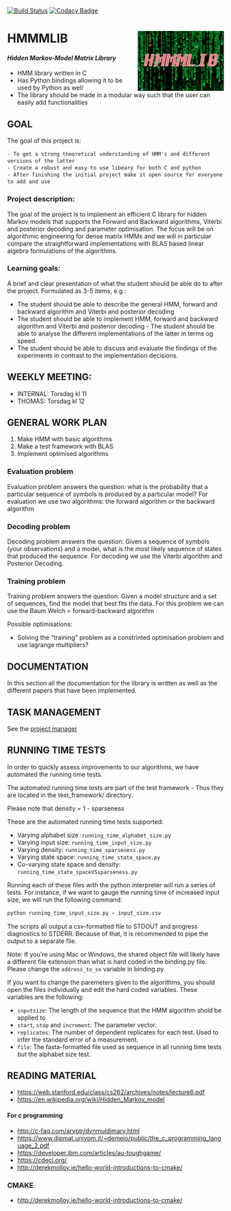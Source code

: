[![Build Status](https://travis-ci.com/Thornado-Carlkoder/hmmmlib.svg?branch=master)](https://travis-ci.com/Thornado-Carlkoder/hmmmlib)
[![Codacy Badge](https://api.codacy.com/project/badge/Grade/379148760d544cab8b4a14322400a1ea)](https://www.codacy.com/gh/Thornado-Carlkoder/hmmmlib?utm_source=github.com&amp;utm_medium=referral&amp;utm_content=Thornado-Carlkoder/hmmmlib&amp;utm_campaign=Badge_Grade)



# HMMMLIB <img src='ressourcer/hmm_smaller.png' align="right" height="138.5" />

#### *Hidden Markov-Model Matrix Library*

* HMM library written in C 
* Has Python bindings allowing it to be used by Python as well
* The library should be made in a modular way such that the user can easily add functionalities


## GOAL

The goal of this project is:

	- To get a strong theoretical understanding of HMM's and different versions of the latter
	- Create a robust and easy to use libeary for both C and python
	- After finishing the initial project make it open source for everyone to add and use

### Project description:
The goal of the project is to implement an efficient C library for hidden Markov models that supports the Forward and Backward algorithms, Viterbi and posterior decoding and parameter optimisation. The focus will be on algorithmic engineering for dense matrix HMMs and we will in particular compare the straightforward implementations with BLAS based linear algebra formulations of the algorithms.


### Learning goals:
A brief and clear presentation of what the student should be able do to after the project. Formulated as 3-5 items, e.g.: 
* The student should be able to describe the general HMM, forward and backward algorithm and Viterbi and posterior decoding
* The student should be able to implement HMM, forward and backward algorithm and Viterbi and posterior decoding - The student should be able to analyse the different implementations of the latter in terms og speed.
* The student should be able to discuss and evaluate the findings of the experiments in contrast to the implementation decisions.


## WEEKLY MEETING:

* INTERNAL: Torsdag kl 11
* THOMAS: Torsdag kl 12

## GENERAL WORK PLAN

1. Make HMM with basic algorithms
2. Make a test framework with BLAS
3. Implement optimised algorithms


### Evaluation problem
Evaluation problem answers the question: what is the probability that a particular sequence of symbols is produced by a particular model?
For evaluation we use two algorithms: the forward algorithm or the backward algorithm

### Decoding problem
Decoding problem answers the question: Given a sequence of symbols (your observations) and a model, what is the most likely sequence of states that produced the sequence.
For decoding we use the Viterbi algorithm and Posterior Decoding.

### Training problem
Training problem answers the question: Given a model structure and a set of sequences, find the model that best fits the data.
For this problem we can use the Baum Welch = forward-backward algorithm

Possible optimisations: 

* Solving the "training" problem as a constrinted optimisation problem and use lagrange multipliers?

## DOCUMENTATION

In this section all the documentation for the library is written as well as the different papers that have been implemented.

## TASK MANAGEMENT 

See the [project manager](https://github.com/Thornado-Carlkoder/hmmmlib/projects)



## RUNNING TIME TESTS

In order to quickly assess improvements to our algorithms, we have automated the running time tests.

The automated running time tests are part of the test framework - Thus they are located in the  test_framework/ directory.

Please note that density = 1 - sparseness 

These are the automated running time tests supported:

* Varying alphabet size :`running_time_alphabet_size.py`
* Varying input size: `running_time_input_size.py`
* Varying density: `running_time_sparseness.py`
* Varying state space: `running_time_state_space.py`
* Co-varying state space and density: `running_time_state_spaceVSsparseness.py`



Running each of these files with the python interpreter will run a series of tests. For instance, if we want to gauge the running time of increased input size, we will run the following command:

```bash
python running_time_input_size.py > input_size.csv
```

The scripts all output a csv-formatted file to STDOUT and progress diagnostics to STDERR. Because of that, it is recommended to pipe the output to a separate file.



Note: If you're using Mac or Windows, the shared object file will likely have a different file extension than what is hard coded in the binding.py file. Please change the `address_to_so` variable in binding.py.



If you want to change the paremeters given to the algorithms, you should open the files individually and edit the hard coded variables. These variables are the following:

* `inputsize`: The length of the sequence that the HMM algorithm shold be applied to
* `start`, `stop` and `increment`: The parameter vector.
* `replicates`: The number of dependent replicates for each test. Used to infer the standard error of a measurement.
* `file`: The fasta-formatted file used as sequence in all running time tests but the alphabet size test.



## READING MATERIAL

* https://web.stanford.edu/class/cs262/archives/notes/lecture6.pdf
* https://en.wikipedia.org/wiki/Hidden_Markov_model

#### For c programming

* http://c-faq.com/aryptr/dynmuldimary.html
* https://www.dipmat.univpm.it/~demeio/public/the_c_programming_language_2.pdf
* https://developer.ibm.com/articles/au-toughgame/
* https://cdecl.org/
* http://derekmolloy.ie/hello-world-introductions-to-cmake/

### CMAKE

* http://derekmolloy.ie/hello-world-introductions-to-cmake/
